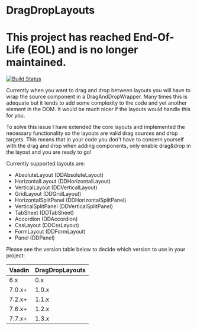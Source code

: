 # DragDropLayouts

# This project has reached End-Of-Life (EOL) and is no longer maintained.

[![Build Status](https://travis-ci.org/johndevs/dragdroplayouts.svg?branch=master)](https://travis-ci.org/johndevs/dragdroplayouts)

Currently when you want to drag and drop between layouts you will have to wrap the source component in a DragAndDropWrapper. 
Many times this is adequate but it tends to add some complexity to the code and yet another element in the DOM. It would 
be much nicer if the layouts would handle this for you.

To solve this issue I have extended the core layouts and implemented the necessary functionality so the layouts are valid 
drag sources and drop targets. This means that in your code you don't have to concern yourself with the drag and drop when 
adding components, only enable drag&drop in the layout and you are ready to go!

Currently supported layouts are:

* AbsoluteLayout (DDAbsoluteLayout)
* HorizontalLayout (DDHorizontalLayout)
* VerticalLayout (DDVerticalLayout)
* GridLayout (DDGridLayout)
* HorizontalSplitPanel (DDHorizontalSplitPanel)
* VerticalSplitPanel (DDVerticalSplitPanel)
* TabSheet (DDTabSheet)
* Accordion (DDAccordion)
* CssLayout (DDCssLayout)
* FormLayout (DDFormLayout)
* Panel (DDPanel)

Please see the version table below to decide which version to use in your project:

| Vaadin | 	DragDropLayouts |
|--------|------------------|
| 6.x 	 | 0.x              |
| 7.0.x+ | 1.0.x            |
| 7.2.x+ | 1.1.x            |
| 7.6.x+ | 1.2.x            |
| 7.7.x+ | 1.3.x            |
